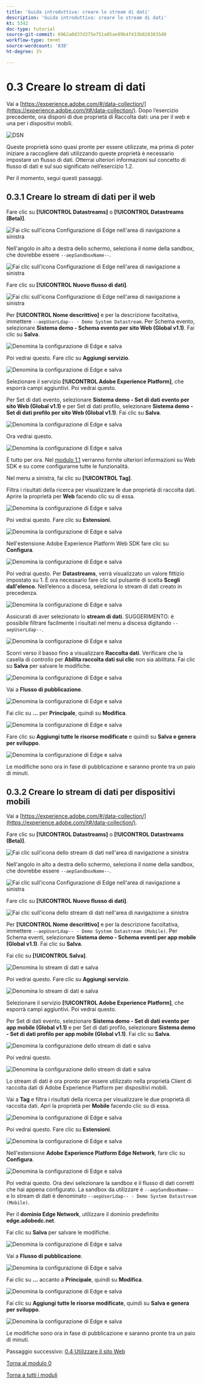```yaml
---
title: 'Guida introduttiva: creare lo stream di dati'
description: 'Guida introduttiva: creare lo stream di dati'
kt: 5342
doc-type: tutorial
source-git-commit: 6962a0d37d375e751a05ae99b4f433b0283835d0
workflow-type: tm+mt
source-wordcount: '838'
ht-degree: 1%

---
```


# 0.3 Creare lo stream di dati

Vai a [https://experience.adobe.com/#/data-collection/](https://experience.adobe.com/it#/data-collection/). Dopo l’esercizio precedente, ora disponi di due proprietà di Raccolta dati: una per il web e una per i dispositivi mobili.

![DSN](./images/launchprop.png)

Queste proprietà sono quasi pronte per essere utilizzate, ma prima di poter iniziare a raccogliere dati utilizzando queste proprietà è necessario impostare un flusso di dati. Otterrai ulteriori informazioni sul concetto di flusso di dati e sul suo significato nell’esercizio 1.2.

Per il momento, segui questi passaggi.

## 0.3.1 Creare lo stream di dati per il web

Fare clic su **[!UICONTROL Datastreams]** o **[!UICONTROL Datastreams (Beta)]**.

![Fai clic sull&#39;icona Configurazione di Edge nell&#39;area di navigazione a sinistra](./images/edgeconfig1a.png)

Nell&#39;angolo in alto a destra dello schermo, seleziona il nome della sandbox, che dovrebbe essere `--aepSandboxName--`.

![Fai clic sull&#39;icona Configurazione di Edge nell&#39;area di navigazione a sinistra](./images/edgeconfig1b.png)

Fare clic su **[!UICONTROL Nuovo flusso di dati]**.

![Fai clic sull&#39;icona Configurazione di Edge nell&#39;area di navigazione a sinistra](./images/edgeconfig1.png)

Per **[!UICONTROL Nome descrittivo]** e per la descrizione facoltativa, immettere `--aepUserLdap-- - Demo System Datastream`. Per Schema evento, selezionare **Sistema demo - Schema evento per sito Web (Global v1.1)**. Fai clic su **Salva**.

![Denomina la configurazione di Edge e salva](./images/edgeconfig2.png)

Poi vedrai questo. Fare clic su **Aggiungi servizio**.

![Denomina la configurazione di Edge e salva](./images/edgeconfig3.png)

Selezionare il servizio **[!UICONTROL Adobe Experience Platform]**, che esporrà campi aggiuntivi. Poi vedrai questo.

Per Set di dati evento, selezionare **Sistema demo - Set di dati evento per sito Web (Global v1.1)** e per Set di dati profilo, selezionare **Sistema demo - Set di dati profilo per sito Web (Global v1.1)**. Fai clic su **Salva**.

![Denomina la configurazione di Edge e salva](./images/edgeconfig4.png)

Ora vedrai questo.

![Denomina la configurazione di Edge e salva](./images/edgeconfig5.png)

È tutto per ora. Nel [modulo 1.1](./../../../modules/datacollection/module1.1/data-ingestion-launch-web-sdk.md) verranno fornite ulteriori informazioni su Web SDK e su come configurarne tutte le funzionalità.

Nel menu a sinistra, fai clic su **[!UICONTROL Tag]**.

Filtra i risultati della ricerca per visualizzare le due proprietà di raccolta dati. Aprire la proprietà per **Web** facendo clic su di essa.

![Denomina la configurazione di Edge e salva](./images/edgeconfig10a.png)

Poi vedrai questo. Fare clic su **Estensioni**.

![Denomina la configurazione di Edge e salva](./images/edgeconfig11.png)

Nell&#39;estensione Adobe Experience Platform Web SDK fare clic su **Configura**.

![Denomina la configurazione di Edge e salva](./images/edgeconfig12.png)

Poi vedrai questo. Per **Datastreams**, verrà visualizzato un valore fittizio impostato su 1. È ora necessario fare clic sul pulsante di scelta **Scegli dall&#39;elenco**. Nell’elenco a discesa, seleziona lo stream di dati creato in precedenza.

![Denomina la configurazione di Edge e salva](./images/edgeconfig13.png)

Assicurati di aver selezionato lo **stream di dati**. SUGGERIMENTO: è possibile filtrare facilmente i risultati nel menu a discesa digitando `--aepUserLdap--`.

![Denomina la configurazione di Edge e salva](./images/edgeconfig14.png)

Scorri verso il basso fino a visualizzare **Raccolta dati**. Verificare che la casella di controllo per **Abilita raccolta dati sui clic** non sia abilitata. Fai clic su **Salva** per salvare le modifiche.

![Denomina la configurazione di Edge e salva](./images/edgeconfig14a.png)

Vai a **Flusso di pubblicazione**.

![Denomina la configurazione di Edge e salva](./images/edgeconfig15.png)

Fai clic su **...** per **Principale**, quindi su **Modifica**.

![Denomina la configurazione di Edge e salva](./images/edgeconfig16.png)

Fare clic su **Aggiungi tutte le risorse modificate** e quindi su **Salva e genera per sviluppo**.

![Denomina la configurazione di Edge e salva](./images/edgeconfig17.png)

Le modifiche sono ora in fase di pubblicazione e saranno pronte tra un paio di minuti.

## 0.3.2 Creare lo stream di dati per dispositivi mobili

Vai a [https://experience.adobe.com/#/data-collection/](https://experience.adobe.com/it#/data-collection/).

Fare clic su **[!UICONTROL Datastreams]** o **[!UICONTROL Datastreams (Beta)]**.

![Fai clic sull&#39;icona dello stream di dati nell&#39;area di navigazione a sinistra](./images/edgeconfig1a.png)

Nell&#39;angolo in alto a destra dello schermo, seleziona il nome della sandbox, che dovrebbe essere `--aepSandboxName--`.

![Fai clic sull&#39;icona Configurazione di Edge nell&#39;area di navigazione a sinistra](./images/edgeconfig1b.png)

Fare clic su **[!UICONTROL Nuovo flusso di dati]**.

![Fai clic sull&#39;icona dello stream di dati nell&#39;area di navigazione a sinistra](./images/edgeconfig1.png)

Per **[!UICONTROL Nome descrittivo]** e per la descrizione facoltativa, immettere `--aepUserLdap-- - Demo System Datastream (Mobile)`. Per Schema eventi, selezionare **Sistema demo - Schema eventi per app mobile (Global v1.1)**. Fai clic su **Salva**.

Fai clic su **[!UICONTROL Salva]**.

![Denomina lo stream di dati e salva](./images/edgeconfig2m.png)

Poi vedrai questo. Fare clic su **Aggiungi servizio**.

![Denomina lo stream di dati e salva](./images/edgeconfig3m.png)

Selezionare il servizio **[!UICONTROL Adobe Experience Platform]**, che esporrà campi aggiuntivi. Poi vedrai questo.

Per Set di dati evento, selezionare **Sistema demo - Set di dati evento per app mobile (Global v1.1)** e per Set di dati profilo, selezionare **Sistema demo - Set di dati profilo per app mobile (Global v1.1)**. Fai clic su **Salva**.

![Denomina la configurazione dello stream di dati e salva](./images/edgeconfig4m.png)

Poi vedrai questo.

![Denomina la configurazione dello stream di dati e salva](./images/edgeconfig5m.png)

Lo stream di dati è ora pronto per essere utilizzato nella proprietà Client di raccolta dati di Adobe Experience Platform per dispositivi mobili.

Vai a **Tag** e filtra i risultati della ricerca per visualizzare le due proprietà di raccolta dati. Apri la proprietà per **Mobile** facendo clic su di essa.

![Denomina la configurazione di Edge e salva](./images/edgeconfig10am.png)

Poi vedrai questo. Fare clic su **Estensioni**.

![Denomina la configurazione di Edge e salva](./images/edgeconfig11m.png)

Nell&#39;estensione **Adobe Experience Platform Edge Network**, fare clic su **Configura**.

![Denomina la configurazione di Edge e salva](./images/edgeconfig12m.png)

Poi vedrai questo. Ora devi selezionare la sandbox e il flusso di dati corretti che hai appena configurato. La sandbox da utilizzare è `--aepSandboxName--` e lo stream di dati è denominato `--aepUserLdap-- - Demo System Datastream (Mobile)`.

Per il **dominio Edge Network**, utilizzare il dominio predefinito **edge.adobedc.net**.

Fai clic su **Salva** per salvare le modifiche.

![Denomina la configurazione di Edge e salva](./images/edgeconfig13m.png)

Vai a **Flusso di pubblicazione**.

![Denomina la configurazione di Edge e salva](./images/edgeconfig15m.png)

Fai clic su **...** accanto a **Principale**, quindi su **Modifica**.

![Denomina la configurazione di Edge e salva](./images/edgeconfig16m.png)

Fai clic su **Aggiungi tutte le risorse modificate**, quindi su **Salva e genera per sviluppo**.

![Denomina la configurazione di Edge e salva](./images/edgeconfig17m.png)

Le modifiche sono ora in fase di pubblicazione e saranno pronte tra un paio di minuti.

Passaggio successivo: [0.4 Utilizzare il sito Web](./ex4.md)

[Torna al modulo 0](./getting-started.md)

[Torna a tutti i moduli](./../../../overview.md)